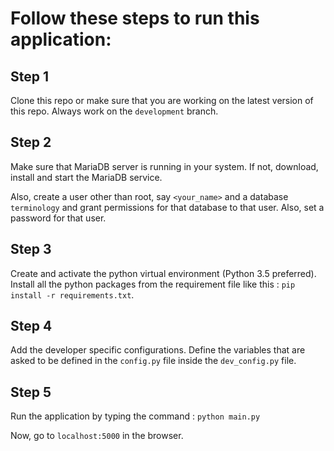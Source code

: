 # Follow these steps to run this application:

## Step 1
Clone this repo or make sure that you are working on the latest version of this repo. Always work on the `development` branch.

## Step 2
Make sure that MariaDB server is running in your system. If not, download, install and start the MariaDB service.

Also, create a user other than root, say `<your_name>` and a database `terminology` and grant permissions for that database to that user. Also, set a password for that user.

## Step 3

Create and activate the python virtual environment (Python 3.5 preferred). Install all the python packages from the requirement file like this : `pip install -r requirements.txt`.

## Step 4

Add the developer specific configurations. Define the variables that are asked to be defined in the `config.py` file inside the `dev_config.py` file.

## Step 5

Run the application by typing the command : `python main.py`

Now, go to `localhost:5000` in the browser.